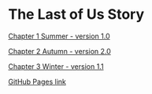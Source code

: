 # The Last of Us Story

[Chapter 1 Summer - version 1.0](Chapter01.html) 

[Chapter 2 Autumn - version 2.0](Chapter02.html)

[Chapter 3 Winter - version 1.1](Chapter03.html)

[GitHub Pages link](https://derekmcc.github.io/year3-story-2018/)


